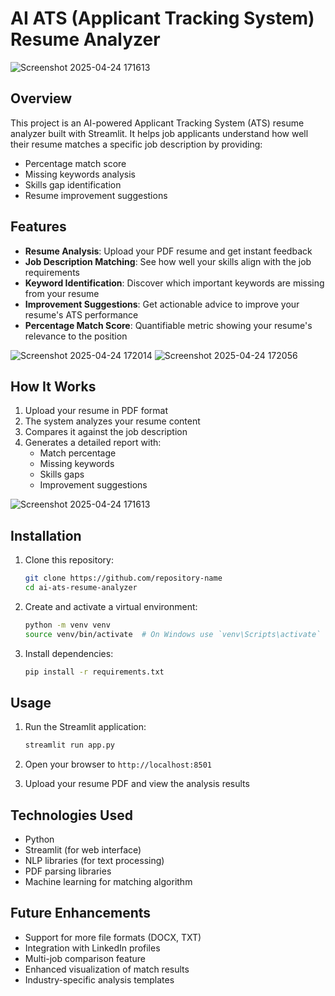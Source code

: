 # AI ATS (Applicant Tracking System) Resume Analyzer
![Screenshot 2025-04-24 171613](https://github.com/user-attachments/assets/0ca914ed-47aa-4648-a15d-6991e4e5d964)



## Overview

This project is an AI-powered Applicant Tracking System (ATS) resume analyzer built with Streamlit. It helps job applicants understand how well their resume matches a specific job description by providing:
- Percentage match score
- Missing keywords analysis
- Skills gap identification
- Resume improvement suggestions

## Features

- **Resume Analysis**: Upload your PDF resume and get instant feedback
- **Job Description Matching**: See how well your skills align with the job requirements
- **Keyword Identification**: Discover which important keywords are missing from your resume
- **Improvement Suggestions**: Get actionable advice to improve your resume's ATS performance
- **Percentage Match Score**: Quantifiable metric showing your resume's relevance to the position

![Screenshot 2025-04-24 172014](https://github.com/user-attachments/assets/a735120b-99a3-4f62-89ad-8747509f6bea)
![Screenshot 2025-04-24 172056](https://github.com/user-attachments/assets/5f49a854-817d-4ac0-83dd-714e6185abf0)


## How It Works

1. Upload your resume in PDF format
2. The system analyzes your resume content
3. Compares it against the job description
4. Generates a detailed report with:
   - Match percentage
   - Missing keywords
   - Skills gaps
   - Improvement suggestions

![Screenshot 2025-04-24 171613](https://github.com/user-attachments/assets/75e3ffec-294a-43e4-926a-4f97453d73f6)


## Installation

1. Clone this repository:
   ```bash
   git clone https://github.com/repository-name
   cd ai-ats-resume-analyzer
   ```

2. Create and activate a virtual environment:
   ```bash
   python -m venv venv
   source venv/bin/activate  # On Windows use `venv\Scripts\activate`
   ```

3. Install dependencies:
   ```bash
   pip install -r requirements.txt
   ```

## Usage

1. Run the Streamlit application:
   ```bash
   streamlit run app.py
   ```

2. Open your browser to `http://localhost:8501`

3. Upload your resume PDF and view the analysis results

## Technologies Used

- Python
- Streamlit (for web interface)
- NLP libraries (for text processing)
- PDF parsing libraries
- Machine learning for matching algorithm

## Future Enhancements

- Support for more file formats (DOCX, TXT)
- Integration with LinkedIn profiles
- Multi-job comparison feature
- Enhanced visualization of match results
- Industry-specific analysis templates
